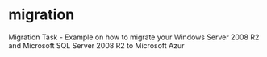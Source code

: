 # migration
Migration Task - Example on how to migrate your Windows Server 2008 R2 and Microsoft SQL Server 2008 R2 to Microsoft Azur
